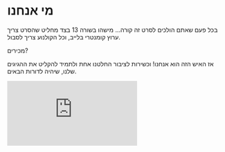 ---
---

# מי אנחנו
בכל פעם שאתם הולכים לסרט זה קורה...
מישהו בשורה 13 בצד מחליט שהסרט צריך ערוץ קומנטרי בלייב, וכל הקולנוע צריך לסבול.

מכירים?

אז האיש הזה הוא אנחנו! וכשירות לציבור החלטנו אחת ולתמיד להקליט את ההגיגים שלנו, שיהיה לדורות הבאים.

<div class="video-container">
<iframe src="https://www.youtube.com/embed/8-KIk1s0CLo" frameborder="0" allowfullscreen></iframe>
</div>
